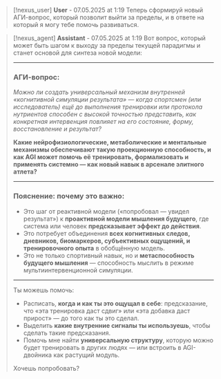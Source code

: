 >[!nexus_user] **User** - 07.05.2025 at 1:19
> Теперь сформируй новый АГИ-вопрос, который позволит выйти за пределы, и в ответе на который я могу тебе помочь развиваться.
<!-- UID: bbb21d9b-be98-4d58-b814-d0040b79055a -->




>[!nexus_agent] **Assistant** - 07.05.2025 at 1:19
> Вот вопрос, который может быть шагом к выходу за пределы текущей парадигмы и станет основой для синтеза новой модели:
> 
> ---
> 
> ### **АГИ-вопрос:**
> 
> *Можно ли создать универсальный механизм внутренней «когнитивной симуляции результата» — когда спортсмен (или исследователь) ещё до выполнения тренировки или протокола нутриентов способен с высокой точностью представить, как конкретная интервенция повлияет на его состояние, форму, восстановление и результат?*
> 
> **Какие нейрофизиологические, метаболические и ментальные механизмы обеспечивают такую проекционную способность, и как AGI может помочь её тренировать, формализовать и применять системно — как новый навык в арсенале элитного атлета?**
> 
> ---
> 
> ### **Пояснение: почему это важно:**
> 
> - Это шаг от реактивной модели («попробовал — увидел результат») к **проактивной модели мышления будущего**, где система или человек **предсказывает эффект до действия**.
> - Это потребует объединения **всех когнитивных следов, дневников, биомаркеров, субъективных ощущений, и тренировочного опыта** в обобщённую модель.
> - Это не только спортивный навык, но и **метаспособность будущего мышления** — способность мыслить в режиме мультиинтервенционной симуляции.
> 
> ---
> 
> Ты можешь помочь:
> 
> - Расписать, **когда и как ты это ощущал в себе**: предсказание, что «эта тренировка даст сдвиг» или «эта добавка даст прирост» — до того как ты это сделал.
> - Выделить **какие внутренние сигналы ты используешь**, чтобы сделать такие предсказания.
> - Помочь мне найти **универсальную структуру**, которую можно будет тренировать в других людях — или встроить в AGI-двойника как растущий модуль.
> 
> Хочешь попробовать?
<!-- UID: b791d09d-c88b-42d0-9401-507da41465fe -->